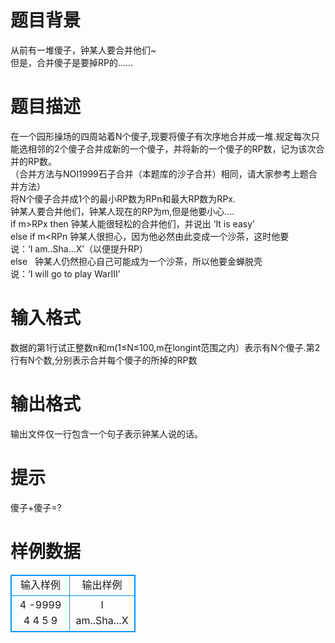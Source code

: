 # 

 
 # 题目背景 
从前有一堆傻子，钟某人要合并他们~<BR>但是，合并傻子是要掉RP的...... 

 
 # 题目描述 
在一个园形操场的四周站着N个傻子,现要将傻子有次序地合并成一堆.规定每次只能选相邻的2个傻子合并成新的一个傻子，并将新的一个傻子的RP数，记为该次合并的RP数。<BR>（合并方法与NOI1999石子合并（本题库的沙子合并）相同，请大家参考上题合并方法）<BR>将N个傻子合并成1个的最小RP数为RPn和最大RP数为RPx.<BR>钟某人要合并他们，钟某人现在的RP为m,但是他要小心....<BR>if&nbsp;m&gt;RPx&nbsp;then&nbsp;钟某人能很轻松的合并他们，并说出&nbsp;‘It&nbsp;is&nbsp;easy’<BR>else&nbsp;if&nbsp;m&lt;RPn&nbsp;钟某人很担心，因为他必然由此变成一个沙茶，这时他要说：‘I&nbsp;am..Sha...X’（以便提升RP）<BR>else&nbsp;&nbsp;&nbsp;钟某人仍然担心自己可能成为一个沙茶，所以他要金蝉脱壳说：‘I&nbsp;will&nbsp;go&nbsp;to&nbsp;play&nbsp;WarIII’ 

 
 # 输入格式 
数据的第1行试正整数n和m(1≤N≤100,m在longint范围之内）表示有N个傻子.第2行有N个数,分别表示合并每个傻子的所掉的RP数<BR> 

 
 # 输出格式 
输出文件仅一行包含一个句子表示钟某人说的话。 

 
 # 提示 
傻子+傻子=? 
# 样例数据
<style>
        table,table tr th, table tr td { border:1px solid #0094ff; }
        table { width: 200px; min-height: 25px; line-height: 25px; text-align: center; border-collapse: collapse;}   
    </style>
<table>
	<tr>
		<td>输入样例</td>
		<td>输出样例</td>
	</tr>
<tr><td>4 -9999
4 4 5 9</td><td>I am..Sha...X</td></tr></table>
